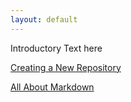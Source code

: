 ```yaml
---
layout: default
---
```


Introductory Text here

[Creating a New Repository](https://cathysnider.github.io/create.html)

[All About Markdown](https://cathysnider.github.io/markdown.html)
